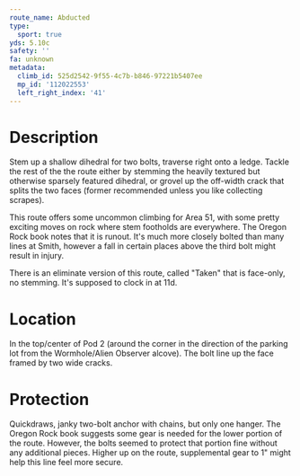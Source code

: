 ```yaml
---
route_name: Abducted
type:
  sport: true
yds: 5.10c
safety: ''
fa: unknown
metadata:
  climb_id: 525d2542-9f55-4c7b-b846-97221b5407ee
  mp_id: '112022553'
  left_right_index: '41'
---
```

# Description
Stem up a shallow dihedral for two bolts, traverse right onto a ledge.  Tackle the rest of the the route either by stemming the heavily textured but otherwise sparsely featured dihedral, or grovel up the off-width crack that splits the two faces (former recommended unless you like collecting scrapes).

This route offers some uncommon climbing for Area 51, with some pretty exciting moves on rock where stem footholds are everywhere.  The Oregon Rock book notes that it is runout.  It's much more closely bolted than many lines at Smith, however a fall in certain places above the third bolt might result in injury.

There is an eliminate version of this route, called "Taken" that is face-only, no stemming.  It's supposed to clock in at 11d.

# Location
In the top/center of Pod 2 (around the corner in the direction of the parking lot from the Wormhole/Alien Observer alcove).  The bolt line up the face framed by two wide cracks.

# Protection
Quickdraws, janky two-bolt anchor with chains, but only one hanger. The Oregon Rock book suggests some gear is needed for the lower portion of the route.  However, the bolts seemed to protect that portion fine without any additional pieces.  Higher up on the route, supplemental gear to 1" might help this line feel more secure.
